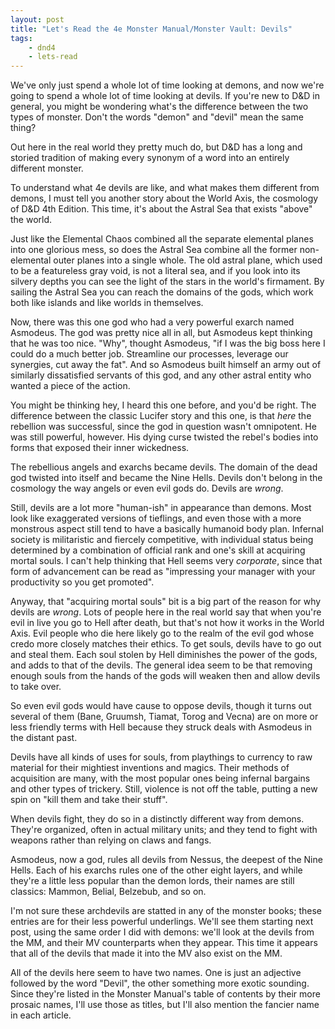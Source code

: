```yaml
---
layout: post
title: "Let's Read the 4e Monster Manual/Monster Vault: Devils"
tags:
    - dnd4
    - lets-read
---
```


We've only just spend a whole lot of time looking at demons, and now we're going
to spend a whole lot of time looking at devils. If you're new to D&D in
general, you might be wondering what's the difference between the two types of
monster. Don't the words "demon" and "devil" mean the same thing?

Out here in the real world they pretty much do, but D&D has a long and storied
tradition of making every synonym of a word into an entirely different
monster.

To understand what 4e devils are like, and what makes them different from
demons, I must tell you another story about the World Axis, the cosmology of D&D
4th Edition. This time, it's about the Astral Sea that exists "above" the world.

Just like the Elemental Chaos combined all the separate elemental planes into
one glorious mess, so does the Astral Sea combine all the former non-elemental
outer planes into a single whole. The old astral plane, which used to be a
featureless gray void, is not a literal sea, and if you look into its silvery
depths you can see the light of the stars in the world's firmament. By sailing
the Astral Sea you can reach the domains of the gods, which work both like
islands and like worlds in themselves.

Now, there was this one god who had a very powerful exarch named Asmodeus. The
god was pretty nice all in all, but Asmodeus kept thinking that he was too
nice. "Why", thought Asmodeus, "if I was the big boss here I could do a much
better job. Streamline our processes, leverage our synergies, cut away the
fat". And so Asmodeus built himself an army out of similarly dissatisfied
servants of this god, and any other astral entity who wanted a piece of the
action.

You might be thinking hey, I heard this one before, and you'd be right. The
difference between the classic Lucifer story and this one, is that _here_ the
rebellion was successful, since the god in question wasn't omnipotent. He was
still powerful, however. His dying curse twisted the rebel's bodies into forms
that exposed their inner wickedness.

The rebellious angels and exarchs became devils. The domain of the dead god
twisted into itself and became the Nine Hells. Devils don't belong in the
cosmology the way angels or even evil gods do. Devils are _wrong_.

Still, devils are a lot more "human-ish" in appearance than demons. Most look
like exaggerated versions of tieflings, and even those with a more monstrous
aspect still tend to have a basically humanoid body plan. Infernal society is
militaristic and fiercely competitive, with individual status being determined
by a combination of official rank and one's skill at acquiring mortal souls. I
can't help thinking that Hell seems very _corporate_, since that form of
advancement can be read as "impressing your manager with your productivity so
you get promoted".

Anyway, that "acquiring mortal souls" bit is a big part of the reason for why
devils are _wrong_. Lots of people here in the real world say that when you're
evil in live you go to Hell after death, but that's not how it works in the
World Axis. Evil people who die here likely go to the realm of the evil god
whose credo more closely matches their ethics. To get souls, devils have to go
out and steal them. Each soul stolen by Hell diminishes the power of the gods,
and adds to that of the devils. The general idea seem to be that removing enough
souls from the hands of the gods will weaken then and allow devils to take over.

So even evil gods would have cause to oppose devils, though it turns out several
of them (Bane, Gruumsh, Tiamat, Torog and Vecna) are on more or less friendly
terms with Hell because they struck deals with Asmodeus in the distant past.

Devils have all kinds of uses for souls, from playthings to currency to raw
material for their mightiest inventions and magics. Their methods of acquisition
are many, with the most popular ones being infernal bargains and other types of
trickery. Still, violence is not off the table, putting a new spin on "kill them
and take their stuff".

When devils fight, they do so in a distinctly different way from demons. They're
organized, often in actual military units; and they tend to fight with weapons
rather than relying on claws and fangs.

Asmodeus, now a god, rules all devils from Nessus, the deepest of the Nine
Hells. Each of his exarchs rules one of the other eight layers, and while
they're a little less popular than the demon lords, their names are still
classics: Mammon, Belial, Belzebub, and so on.

I'm not sure these archdevils are statted in any of the monster books; these
entries are for their less powerful underlings. We'll see them starting next
post, using the same order I did with demons: we'll look at the devils from the
MM, and their MV counterparts when they appear. This time it appears that all of
the devils that made it into the MV also exist on the MM.

All of the devils here seem to have two names. One is just an adjective followed
by the word "Devil", the other something more exotic sounding. Since they're
listed in the Monster Manual's table of contents by their more prosaic names,
I'll use those as titles, but I'll also mention the fancier name in each
article.
